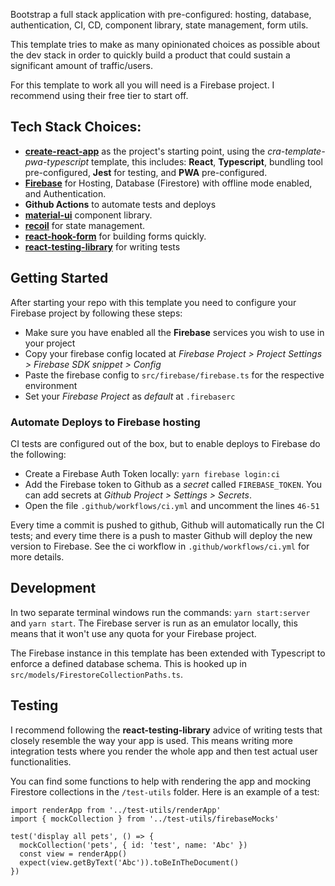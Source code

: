 Bootstrap a full stack application with pre-configured: hosting, database, authentication, CI, CD, component library, state management, form utils.

This template tries to make as many opinionated choices as possible about the dev stack in order to quickly build a product that could sustain a significant amount of traffic/users.

For this template to work all you will need is a Firebase project. I recommend using their free tier to start off.

## Tech Stack Choices:
- **[create-react-app](https://github.com/facebook/create-react-app)** as the project's starting point, using the *cra-template-pwa-typescript* template, this includes: **React**, **Typescript**, bundling tool pre-configured, **Jest** for testing, and **PWA** pre-configured.
- **[Firebase](https://firebase.google.com/)** for Hosting, Database (Firestore) with offline mode enabled, and Authentication.
- **Github Actions** to automate tests and deploys
- **[material-ui](https://github.com/mui-org/material-ui)** component library.
- **[recoil](https://github.com/facebookexperimental/Recoil)** for state management.
- **[react-hook-form](https://github.com/react-hook-form/react-hook-form)** for building forms quickly.
- **[react-testing-library](https://testing-library.com/docs/react-testing-library/intro)** for writing tests

## Getting Started
After starting your repo with this template you need to configure your Firebase project by following these steps:
- Make sure you have enabled all the **Firebase** services you wish to use in your project
- Copy your firebase config located at *Firebase Project > Project Settings > Firebase SDK snippet > Config*
- Paste the firebase config to `src/firebase/firebase.ts` for the respective environment
- Set your *Firebase Project* as *default* at `.firebaserc`

### Automate Deploys to Firebase hosting
CI tests are configured out of the box, but to enable deploys to Firebase do the following:
- Create a Firebase Auth Token locally: `yarn firebase login:ci`
- Add the Firebase token to Github as a *secret* called `FIREBASE_TOKEN`. You can add secrets at *Github Project > Settings > Secrets*.
- Open the file `.github/workflows/ci.yml` and uncomment the lines `46-51` 

Every time a commit is pushed to github, Github will automatically run the CI tests; and every time there is a push to master Github will deploy the new version to Firebase. See the ci workflow in `.github/workflows/ci.yml` for more details.

## Development
In two separate terminal windows run the commands: `yarn start:server` and `yarn start`. The Firebase server is run as an emulator locally, this means that it won't use any quota for your Firebase project.

The Firebase instance in this template has been extended with Typescript to enforce a defined database schema. This is hooked up in `src/models/FirestoreCollectionPaths.ts`.

## Testing
I recommend following the **react-testing-library** advice of writing tests that closely resemble the way your app is used. This means writing more integration tests where you render the whole app and then test actual user functionalities.

You can find some functions to help with rendering the app and mocking Firestore collections in the `/test-utils` folder. Here is an example of a test:
```
import renderApp from '../test-utils/renderApp'
import { mockCollection } from '../test-utils/firebaseMocks'

test('display all pets', () => {
  mockCollection('pets', { id: 'test', name: 'Abc' })
  const view = renderApp()
  expect(view.getByText('Abc')).toBeInTheDocument()
})
```
